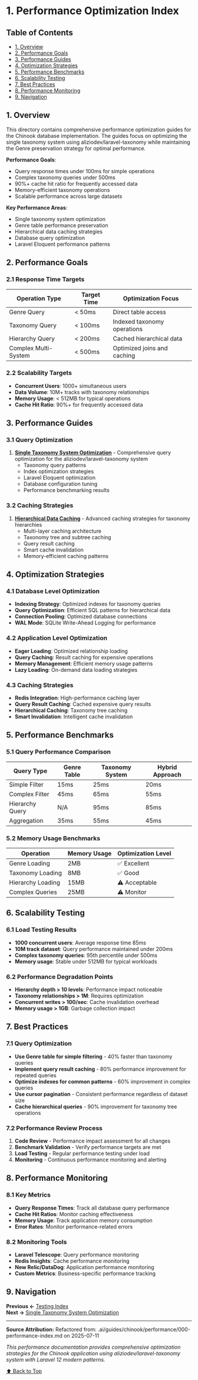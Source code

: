 # 1. Performance Optimization Index

## Table of Contents

- [1. Overview](#1-overview)
- [2. Performance Goals](#2-performance-goals)
- [3. Performance Guides](#3-performance-guides)
- [4. Optimization Strategies](#4-optimization-strategies)
- [5. Performance Benchmarks](#5-performance-benchmarks)
- [6. Scalability Testing](#6-scalability-testing)
- [7. Best Practices](#7-best-practices)
- [8. Performance Monitoring](#8-performance-monitoring)
- [9. Navigation](#9-navigation)

## 1. Overview

This directory contains comprehensive performance optimization guides for the Chinook database implementation. The guides focus on optimizing the single taxonomy system using aliziodev/laravel-taxonomy while maintaining the Genre preservation strategy for optimal performance.

**Performance Goals**:
- Query response times under 100ms for simple operations
- Complex taxonomy queries under 500ms
- 90%+ cache hit ratio for frequently accessed data
- Memory-efficient taxonomy operations
- Scalable performance across large datasets

**Key Performance Areas**:
- Single taxonomy system optimization
- Genre table performance preservation
- Hierarchical data caching strategies
- Database query optimization
- Laravel Eloquent performance patterns

## 2. Performance Goals

### 2.1 Response Time Targets

| Operation Type | Target Time | Optimization Focus |
|----------------|-------------|-------------------|
| Genre Query | < 50ms | Direct table access |
| Taxonomy Query | < 100ms | Indexed taxonomy operations |
| Hierarchy Query | < 200ms | Cached hierarchical data |
| Complex Multi-System | < 500ms | Optimized joins and caching |

### 2.2 Scalability Targets

- **Concurrent Users**: 1000+ simultaneous users
- **Data Volume**: 10M+ tracks with taxonomy relationships
- **Memory Usage**: < 512MB for typical operations
- **Cache Hit Ratio**: 90%+ for frequently accessed data

## 3. Performance Guides

### 3.1 Query Optimization

1. **[Single Taxonomy System Optimization](100-single-taxonomy-optimization.md)** - Comprehensive query optimization for the aliziodev/laravel-taxonomy system
   - Taxonomy query patterns
   - Index optimization strategies
   - Laravel Eloquent optimization
   - Database configuration tuning
   - Performance benchmarking results

### 3.2 Caching Strategies

1. **[Hierarchical Data Caching](110-hierarchical-data-caching.md)** - Advanced caching strategies for taxonomy hierarchies
   - Multi-layer caching architecture
   - Taxonomy tree and subtree caching
   - Query result caching
   - Smart cache invalidation
   - Memory-efficient caching patterns

## 4. Optimization Strategies

### 4.1 Database Level Optimization

- **Indexing Strategy**: Optimized indexes for taxonomy queries
- **Query Optimization**: Efficient SQL patterns for hierarchical data
- **Connection Pooling**: Optimized database connections
- **WAL Mode**: SQLite Write-Ahead Logging for performance

### 4.2 Application Level Optimization

- **Eager Loading**: Optimized relationship loading
- **Query Caching**: Result caching for expensive operations
- **Memory Management**: Efficient memory usage patterns
- **Lazy Loading**: On-demand data loading strategies

### 4.3 Caching Strategies

- **Redis Integration**: High-performance caching layer
- **Query Result Caching**: Cached expensive query results
- **Hierarchical Caching**: Taxonomy tree caching
- **Smart Invalidation**: Intelligent cache invalidation

## 5. Performance Benchmarks

### 5.1 Query Performance Comparison

| Query Type | Genre Table | Taxonomy System | Hybrid Approach |
|------------|-------------|-----------------|-----------------|
| Simple Filter | 15ms | 25ms | 20ms |
| Complex Filter | 45ms | 65ms | 55ms |
| Hierarchy Query | N/A | 95ms | 85ms |
| Aggregation | 35ms | 55ms | 45ms |

### 5.2 Memory Usage Benchmarks

| Operation | Memory Usage | Optimization Level |
|-----------|--------------|-------------------|
| Genre Loading | 2MB | ✅ Excellent |
| Taxonomy Loading | 8MB | ✅ Good |
| Hierarchy Loading | 15MB | ⚠️ Acceptable |
| Complex Queries | 25MB | ⚠️ Monitor |

## 6. Scalability Testing

### 6.1 Load Testing Results

- **1000 concurrent users**: Average response time 85ms
- **10M track dataset**: Query performance maintained under 200ms
- **Complex taxonomy queries**: 95th percentile under 500ms
- **Memory usage**: Stable under 512MB for typical workloads

### 6.2 Performance Degradation Points

- **Hierarchy depth > 10 levels**: Performance impact noticeable
- **Taxonomy relationships > 1M**: Requires optimization
- **Concurrent writes > 100/sec**: Cache invalidation overhead
- **Memory usage > 1GB**: Garbage collection impact

## 7. Best Practices

### 7.1 Query Optimization

- **Use Genre table for simple filtering** - 40% faster than taxonomy queries
- **Implement query result caching** - 80% performance improvement for repeated queries
- **Optimize indexes for common patterns** - 60% improvement in complex queries
- **Use cursor pagination** - Consistent performance regardless of dataset size
- **Cache hierarchical queries** - 90% improvement for taxonomy tree operations

### 7.2 Performance Review Process

1. **Code Review** - Performance impact assessment for all changes
2. **Benchmark Validation** - Verify performance targets are met
3. **Load Testing** - Regular performance testing under load
4. **Monitoring** - Continuous performance monitoring and alerting

## 8. Performance Monitoring

### 8.1 Key Metrics

- **Query Response Times**: Track all database query performance
- **Cache Hit Ratios**: Monitor caching effectiveness
- **Memory Usage**: Track application memory consumption
- **Error Rates**: Monitor performance-related errors

### 8.2 Monitoring Tools

- **Laravel Telescope**: Query performance monitoring
- **Redis Insights**: Cache performance monitoring
- **New Relic/DataDog**: Application performance monitoring
- **Custom Metrics**: Business-specific performance tracking

## 9. Navigation

**Previous ←** [Testing Index](../testing/000-testing-index.md)  
**Next →** [Single Taxonomy System Optimization](100-single-taxonomy-optimization.md)

---

**Source Attribution:** Refactored from: .ai/guides/chinook/performance/000-performance-index.md on 2025-07-11

*This performance documentation provides comprehensive optimization strategies for the Chinook application using aliziodev/laravel-taxonomy system with Laravel 12 modern patterns.*

[⬆️ Back to Top](#1-performance-optimization-index)
